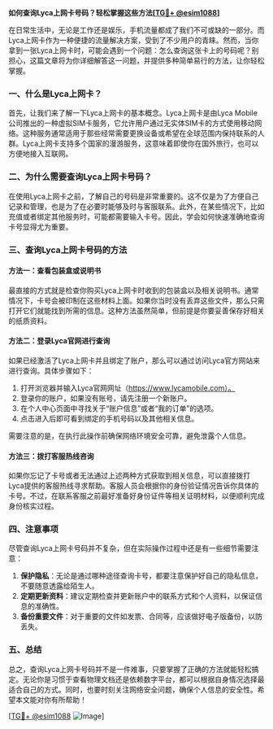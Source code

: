 **如何查询Lyca上网卡号码？轻松掌握这些方法[[TG💪+ @esim1088](https://t.me/s/esim1088)]**

在日常生活中，无论是工作还是娱乐，手机流量都成了我们不可或缺的一部分。而Lyca上网卡作为一种便捷的流量解决方案，受到了不少用户的青睐。然而，当你拿到一张Lyca上网卡时，可能会遇到一个问题：怎么查询这张卡上的号码呢？别担心，这篇文章将为你详细解答这一问题，并提供多种简单易行的方法，让你轻松掌握。

### 一、什么是Lyca上网卡？

首先，让我们来了解一下Lyca上网卡的基本概念。Lyca上网卡是由Lyca Mobile公司推出的一种虚拟SIM卡服务，它允许用户通过无实体SIM卡的方式使用移动网络。这种服务通常适用于那些经常需要更换设备或希望在全球范围内保持联系的人群。Lyca上网卡支持多个国家的漫游服务，这意味着即使你在国外旅行，也可以方便地接入互联网。

### 二、为什么需要查询Lyca上网卡号码？

在使用Lyca上网卡之前，了解自己的号码是非常重要的。这不仅是为了方便自己记录和管理，也是为了在必要时能够及时与客服联系。此外，在某些情况下，比如充值或者绑定其他服务时，可能都需要输入卡号。因此，学会如何快速准确地查询卡号显得尤为重要。

### 三、查询Lyca上网卡号码的方法

#### 方法一：查看包装盒或说明书

最直接的方式就是检查你购买Lyca上网卡时收到的包装盒以及相关说明书。通常情况下，卡号会被印制在这些材料上面。如果你当时没有丢弃这些文件，那么只需打开它们就能找到所需的信息。这种方法虽然简单，但前提是你要妥善保存好相关的纸质资料。

#### 方法二：登录Lyca官网进行查询

如果已经激活了Lyca上网卡并且绑定了账户，那么可以通过访问Lyca官方网站来进行查询。具体步骤如下：

1. 打开浏览器并输入Lyca官网网址（https://www.lycamobile.com）。
2. 登录你的账户，如果没有账号，请先注册一个新账户。
3. 在个人中心页面中寻找关于“账户信息”或者“我的订单”的选项。
4. 点击进入后即可看到绑定的手机号码以及其他相关信息。

需要注意的是，在执行此操作前确保网络环境安全可靠，避免泄露个人信息。

#### 方法三：拨打客服热线咨询

如果你忘记了卡号或者无法通过上述两种方式获取到相关信息，可以直接拨打Lyca提供的客服热线寻求帮助。客服人员会根据你的身份验证情况告诉你具体的卡号。不过，在联系客服之前最好准备好身份证件等相关证明材料，以便顺利完成身份核实过程。

### 四、注意事项

尽管查询Lyca上网卡号码并不复杂，但在实际操作过程中还是有一些细节需要注意：

1. **保护隐私**：无论是通过哪种途径查询卡号，都要注意保护好自己的隐私信息，不要随意透露给陌生人。
2. **定期更新资料**：建议定期检查并更新账户中的联系方式和个人资料，以保证信息的准确性。
3. **备份重要文件**：对于重要的文件如发票、合同等，应该做好电子版备份，以防丢失。

### 五、总结

总之，查询Lyca上网卡号码并不是一件难事，只要掌握了正确的方法就能轻松搞定。无论你是习惯于查看物理文档还是依赖数字平台，都可以根据自身情况选择最适合自己的方式。同时，也要时刻关注网络安全问题，确保个人信息的安全性。希望本文能对你有所帮助！

[[TG💪+ @esim1088](https://t.me/s/esim1088) ![Image](https://i.postimg.cc/4NQfJmqS/Snipaste-2025-05-13-00-14-12.png)]